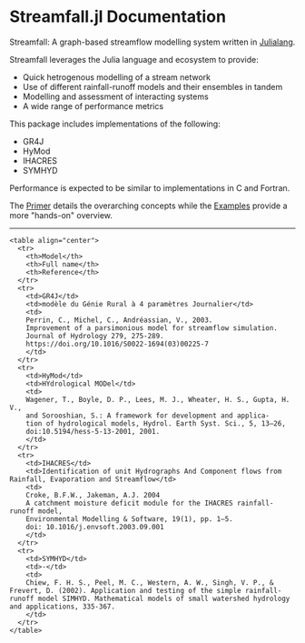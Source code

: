 # Streamfall.jl Documentation

Streamfall: A graph-based streamflow modelling system written in [Julialang](http://julialang.org/).

Streamfall leverages the Julia language and ecosystem to provide:
- Quick hetrogenous modelling of a stream network
- Use of different rainfall-runoff models and their ensembles in tandem
- Modelling and assessment of interacting systems
- A wide range of performance metrics

This package includes implementations of the following:
- GR4J
- HyMod
- IHACRES
- SYMHYD

Performance is expected to be similar to implementations in C and Fortran.

The [Primer](@ref) details the overarching concepts while the [Examples](@ref) provide a
more "hands-on" overview.

---

```@raw html
<table align="center">
  <tr>
    <th>Model</th>
    <th>Full name</th>
    <th>Reference</th>
  </tr>
  <tr>
    <td>GR4J</td>
    <td>modèle du Génie Rural à 4 paramètres Journalier</td>
    <td>
    Perrin, C., Michel, C., Andréassian, V., 2003.
    Improvement of a parsimonious model for streamflow simulation.
    Journal of Hydrology 279, 275-289.
    https://doi.org/10.1016/S0022-1694(03)00225-7
    </td>
  </tr>
  <tr>
    <td>HyMod</td>
    <td>HYdrological MODel</td>
    <td>
    Wagener, T., Boyle, D. P., Lees, M. J., Wheater, H. S., Gupta, H. V.,
    and Sorooshian, S.: A framework for development and applica-
    tion of hydrological models, Hydrol. Earth Syst. Sci., 5, 13–26,
    doi:10.5194/hess-5-13-2001, 2001.
    </td>
  </tr>
  <tr>
    <td>IHACRES</td>
    <td>Identification of unit Hydrographs And Component flows from Rainfall, Evaporation and Streamflow</td>
    <td>
    Croke, B.F.W., Jakeman, A.J. 2004
    A catchment moisture deficit module for the IHACRES rainfall-runoff model,
    Environmental Modelling & Software, 19(1), pp. 1–5.
    doi: 10.1016/j.envsoft.2003.09.001
    </td>
  </tr>
  <tr>
    <td>SYMHYD</td>
    <td>-</td>
    <td>
    Chiew, F. H. S., Peel, M. C., Western, A. W., Singh, V. P., & Frevert, D. (2002). Application and testing of the simple rainfall-runoff model SIMHYD. Mathematical models of small watershed hydrology and applications, 335-367.
    </td>
  </tr>
</table>
```
